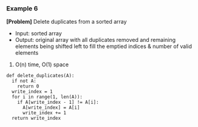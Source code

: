 ### Example 6
**[Problem]** Delete duplicates from a sorted array
- Input: sorted array 
- Output: original array with all duplicates removed and remaining elements being shifted left to fill the emptied indices & number of valid elements
1. O(n) time, O(1) space
  ```
  def delete_duplicates(A):
    if not A:
      return 0
    write_index = 1
    for i in range(1, len(A)):
      if A[write_index - 1] != A[i]:
        A[write_index] = A[i]
        write_index += 1
    return write_index
  ```